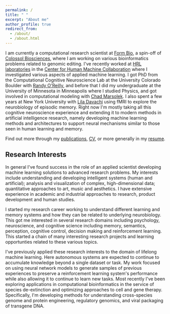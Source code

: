 ```yaml
---
permalink: /
title: " "
excerpt: "About me"
author_profile: true
redirect_from:
  - /about/
  - /about.html
---
```


I am currently a computational research scientist at [Form Bio](http://formbio.com), a spin-off of [Colossol Biosciences](https://colossal.com/), where I am working on various bioinformatics problems related to genomic editing.  I've recently worked at [HRL laboratories](http://www.hrl.com/) in the [Center for Human Machine Collaboration](http://chmc.hrl.com/) where I investigated various aspects of applied machine learning.  I got PhD from the Computational Cognitive Neuroscience Lab at the University Colorado Boulder with [Randy O'Reilly](https://ccnlab.org/people/oreilly/), and before that I did my undergraduate at the University of Minnesota in Minneapolis where I studied Physics, and got involved in computational modeling with [Chad Marsolek](https://cla.umn.edu/about/directory/profile/marso002). I also spent a few years at New York University with [Lila Davachi](https://davachilab.psychology.columbia.edu/) using fMRI to explore the neurobiology of episodic memory. Right now I'm mostly taking all this cognitive neuroscience experience and extending it to modern methods in artificial intelligence research, namely developing machine learning methods and architectures to support neural mechanisms similar to those seen in human learning and memory.

Find out more through my [publications](publications), [CV](cv), or more generally in my [resume](/files/nk_resume.pdf).


## Research Interests
In general I've found success in the role of an applied scientist developing machine learning solutions to advanced research problems. My interests include understanding and developing intelligent systems (human and artificial); analysis and visualization of complex, high-dimensional data; quantitative approaches to art, music and aesthetics.  I have extensive experience in academic and industrial approaches to research, product development and human studies.

I started my research career working to understand different learning and memory systems and how they can be related to underlying neurobiology. This got me interested in several research domains including psychology, neuroscience, and cognitive science including memory, semantics, perception, cognitive control, decision making and reinforcement learning. This started a chain of many interesting research projects and learning opportunties related to these various topics.  

I've previously applied these research interests to the domain of lifelong machine learning.  Here autonomous systems are expected to continue to accumulate knowledge beyond a single dataset or task.  My work focused on using neural network models to generate samples of previous experiences to preserve a reinforcement learning system's performance while also allowing it to continue to learn new tasks. Most recently I've been exploring applications in computational bioinformatics in the service of species de-extinction and optimizing approaches to cell and gene therapy.  Specifically, I'm developing methods for understanding cross-species genome and protein engineering,  regulatory genomics, and viral packaging of transgene DNA.